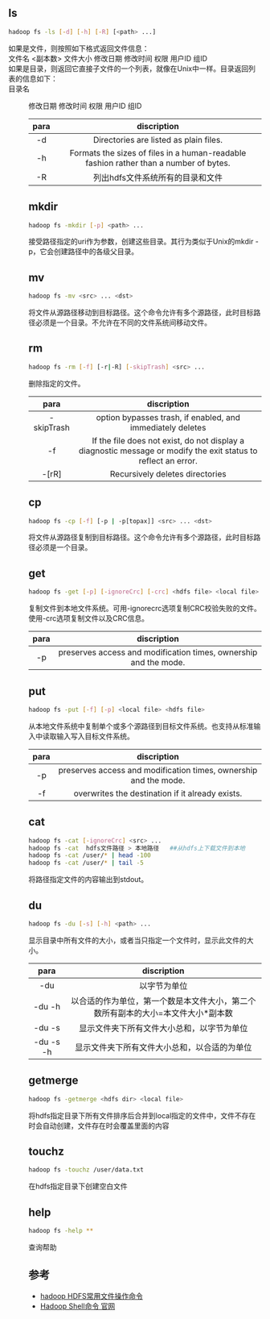 ## ls
```sh
hadoop fs -ls [-d] [-h] [-R] [<path> ...]
```
如果是文件，则按照如下格式返回文件信息：\
文件名 <副本数> 文件大小 修改日期 修改时间 权限 用户ID 组ID \
如果是目录，则返回它直接子文件的一个列表，就像在Unix中一样。目录返回列表的信息如下：\
目录名 <dir> 修改日期 修改时间 权限 用户ID 组ID 

| para |                         discription                          |
| :--: | :----------------------------------------------------------: |
|  -d  |            Directories are listed as plain files.            |
|  -h  | Formats the sizes of files in a human-readable fashion rather than a number of bytes. |
|  -R  |               列出hdfs文件系统所有的目录和文件               |

## mkdir
```sh
hadoop fs -mkdir [-p] <path> ...
```
接受路径指定的uri作为参数，创建这些目录。其行为类似于Unix的mkdir -p，它会创建路径中的各级父目录。

## mv
```sh
hadoop fs -mv <src> ... <dst>
```
将文件从源路径移动到目标路径。这个命令允许有多个源路径，此时目标路径必须是一个目录。不允许在不同的文件系统间移动文件。

## rm
```sh
hadoop fs -rm [-f] [-r|-R] [-skipTrash] <src> ...
```
删除指定的文件。

|    para    |                         discription                          |
| :--------: | :----------------------------------------------------------: |
| -skipTrash | option bypasses trash, if enabled, and immediately deletes <src> |
|     -f     | If the file does not exist, do not display a diagnostic message or modify the exit status to reflect an error. |
|   -[rR]    |               Recursively deletes directories                |


## cp
```sh
hadoop fs -cp [-f] [-p | -p[topax]] <src> ... <dst>
```
将文件从源路径复制到目标路径。这个命令允许有多个源路径，此时目标路径必须是一个目录。


## get
```sh
hadoop fs -get [-p] [-ignoreCrc] [-crc] <hdfs file> <local file>
```
复制文件到本地文件系统。可用-ignorecrc选项复制CRC校验失败的文件。使用-crc选项复制文件以及CRC信息。

| para |                         discription                          |
| :--: | :----------------------------------------------------------: |
|  -p  | preserves access and modification times, ownership and the mode. |


## put
```sh
hadoop fs -put [-f] [-p] <local file> <hdfs file>
```
从本地文件系统中复制单个或多个源路径到目标文件系统。也支持从标准输入中读取输入写入目标文件系统。

| para |                         discription                          |
| :--: | :----------------------------------------------------------: |
|  -p  | preserves access and modification times, ownership and the mode. |
|  -f  |       overwrites the destination if it already exists.       |


## cat
```sh
hadoop fs -cat [-ignoreCrc] <src> ...
hadoop fs -cat  hdfs文件路径 > 本地路径   ##从hdfs上下载文件到本地
hadoop fs -cat /user/* | head -100
hadoop fs -cat /user/* | tail -5
```
将路径指定文件的内容输出到stdout。


## du
```sh
hadoop fs -du [-s] [-h] <path> ...
```
显示目录中所有文件的大小，或者当只指定一个文件时，显示此文件的大小。

|   para    |                         discription                          |
| :-------: | :----------------------------------------------------------: |
|    -du    |                         以字节为单位                         |
|  -du -h   | 以合适的作为单位，第一个数是本文件大小，第二个数所有副本的大小=本文件大小*副本数 |
|  -du -s   |          显示文件夹下所有文件大小总和，以字节为单位          |
| -du -s -h |         显示文件夹下所有文件大小总和，以合适的为单位         |

## getmerge
```sh
hadoop fs -getmerge <hdfs dir> <local file>
```
将hdfs指定目录下所有文件排序后合并到local指定的文件中，文件不存在时会自动创建，文件存在时会覆盖里面的内容

## touchz
```sh
hadoop fs -touchz /user/data.txt 
```
在hdfs指定目录下创建空白文件


## help
```sh
hadoop fs -help **
```
查询帮助

## 参考

- [hadoop HDFS常用文件操作命令](https://segmentfault.com/a/1190000002672666)
- [Hadoop Shell命令 官网](https://hadoop.apache.org/docs/r1.0.4/cn/hdfs_shell.html)